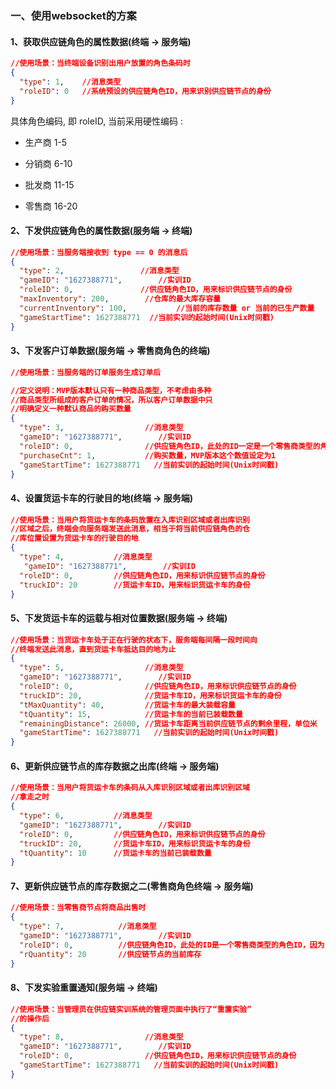 ### 一、使用websocket的方案

#### 1、获取供应链角色的属性数据(终端 -> 服务端)



```json
//使用场景：当终端设备识别出用户放置的角色条码时
{
  "type": 1,    //消息类型
  "roleID": 0   //系统预设的供应链角色ID，用来识别供应链节点的身份
}
```
具体角色编码, 即 roleID, 当前采用硬性编码 :

- 生产商  1-5

- 分销商  6-10

- 批发商  11-15

- 零售商 16-20

  



#### 2、下发供应链角色的属性数据(服务端 -> 终端)

```json
//使用场景：当服务端接收到 type == 0 的消息后
{
  "type": 2,                 //消息类型
  "gameID": "1627388771",        //实训ID
  "roleID": 0,               //供应链角色ID，用来标识供应链节点的身份
  "maxInventory": 200,        //仓库的最大库存容量
  "currentInventory": 100,           //当前的库存数量 or 当前的已生产数量
  "gameStartTime": 1627388771  //当前实训的起始时间(Unix时间戳)
}
```
#### 3、下发客户订单数据(服务端 -> 零售商角色的终端)

```json
//使用场景：当服务端的订单服务生成订单后

//定义说明：MVP版本默认只有一种商品类型，不考虑由多种
//商品类型所组成的客户订单的情况，所以客户订单数据中只
//明确定义一种默认商品的购买数量
{
  "type": 3,                  //消息类型
  "gameID": "1627388771",        //实训ID
  "roleID": 0,                //供应链角色ID，此处的ID一定是一个零售商类型的角色ID，因为只有零售商能接收客户订单
  "purchaseCnt": 1,           //购买数量，MVP版本这个数值设定为1
  "gameStartTime": 1627388771   //当前实训的起始时间(Unix时间戳)
}
```
#### 4、设置货运卡车的行驶目的地(终端 -> 服务端)

```json
//使用场景：当用户将货运卡车的条码放置在入库识别区域或者出库识别
//区域之后，终端会向服务端发送此消息，相当于将当前供应链角色的仓
//库位置设置为货运卡车的行驶目的地
{
  "type": 4,           //消息类型
   "gameID": "1627388771",        //实训ID
  "roleID": 0,         //供应链角色ID，用来标识供应链节点的身份
  "truckID": 20        //货运卡车ID，用来标识货运卡车的身份
}
```
#### 5、下发货运卡车的运载与相对位置数据(服务端 -> 终端)

```json
//使用场景：当货运卡车处于正在行驶的状态下，服务端每间隔一段时间向
//终端发送此消息，直到货运卡车抵达目的地为止
{
  "type": 5,                  //消息类型
  "gameID": "1627388771",        //实训ID
  "roleID": 0,                //供应链角色ID，用来标识供应链节点的身份
  "truckID": 20,              //货运卡车ID，用来标识货运卡车的身份
  "tMaxQuantity": 40,         //货运卡车的最大装载容量
  "tQuantity": 15,            //货运卡车的当前已装载数量
  "remainingDistance": 26000, //货运卡车距离当前供应链节点的剩余里程，单位米
  "gameStartTime": 1627388771   //当前实训的起始时间(Unix时间戳)
}
```
#### 6、更新供应链节点的库存数据之出库(终端 -> 服务端)

```json
//使用场景：当用户将货运卡车的条码从入库识别区域或者出库识别区域
//拿走之时
{
  "type": 6,           //消息类型
  "gameID": "1627388771",        //实训ID
  "roleID": 0,         //供应链角色ID，用来标识供应链节点的身份
  "truckID": 20,       //货运卡车ID，用来标识货运卡车的身份
  "tQuantity": 10      //货运卡车的当前已装载数量
}
```
#### 7、更新供应链节点的库存数据之二(零售商角色终端 -> 服务端)

```json
//使用场景：当零售商节点将商品出售时
{
  "type": 7,            //消息类型
  "gameID": "1627388771",        //实训ID
  "roleID": 0,          //供应链角色ID，此处的ID是一个零售商类型的角色ID，因为只有零售商能接收客户订单
  "rQuantity": 20       //供应链节点的当前库存
}
```
#### 8、下发实验重置通知(服务端 -> 终端)

```json
//使用场景：当管理员在供应链实训系统的管理页面中执行了“重置实验”
//的操作后
{
  "type": 8,                  //消息类型
  "gameID": "1627388771",        //实训ID
  "roleID": 0,                //供应链角色ID，用来标识供应链节点的身份
  "gameStartTime": 1627388771   //当前实训的起始时间(Unix时间戳)
}
```
